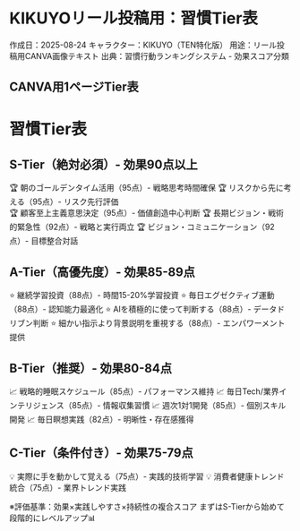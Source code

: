 # KIKUYOリール投稿用：習慣Tier表

作成日：2025-08-24
キャラクター：KIKUYO（TEN特化版）
用途：リール投稿用CANVA画像テキスト
出典：習慣行動ランキングシステム - 効果スコア分類

## CANVA用1ページTier表

# 習慣Tier表

## S-Tier（絶対必須）- 効果90点以上
🏆 朝のゴールデンタイム活用（95点）- 戦略思考時間確保
🏆 リスクから先に考える（95点）- リスク先行評価  
🏆 顧客至上主義意思決定（95点）- 価値創造中心判断
🏆 長期ビジョン・戦術的緊急性（92点）- 戦略と実行両立
🏆 ビジョン・コミュニケーション（92点）- 目標整合対話

## A-Tier（高優先度）- 効果85-89点
⭐ 継続学習投資（88点）- 時間15-20%学習投資
⭐ 毎日エグゼクティブ運動（88点）- 認知能力最適化
⭐ AIを積極的に使って判断する（88点）- データドリブン判断
⭐ 細かい指示より背景説明を重視する（88点）- エンパワーメント提供

## B-Tier（推奨）- 効果80-84点
📈 戦略的睡眠スケジュール（85点）- パフォーマンス維持
📈 毎日Tech/業界インテリジェンス（85点）- 情報収集習慣
📈 週次1対1開発（85点）- 個別スキル開発
📈 毎日瞑想実践（82点）- 明晰性・存在感獲得

## C-Tier（条件付き）- 効果75-79点
💡 実際に手を動かして覚える（75点）- 実践的技術学習
💡 消費者健康トレンド統合（75点）- 業界トレンド実践

※評価基準：効果×実践しやすさ×持続性の複合スコア
まずはS-Tierから始めて段階的にレベルアップ📊